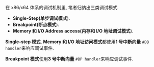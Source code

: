 在 x86/x64 体系的调试机制里, 笔者归纳出三类调试模式.

- **Single\-Step(单步调试模式**).
- **Breakpoint(断点模式**).
- **Memory 和 I/O Address access(内存和 I/O 地址调试模式**).

**Single\-step 模式**, **Memory 和 I/O 地址访问模式**都使用**1 号中断向量** `#DB handler`来响应调试事件.

**Breakpoint 模式**使用**3 号中断向量** `#BP handler`来响应调试事件.
